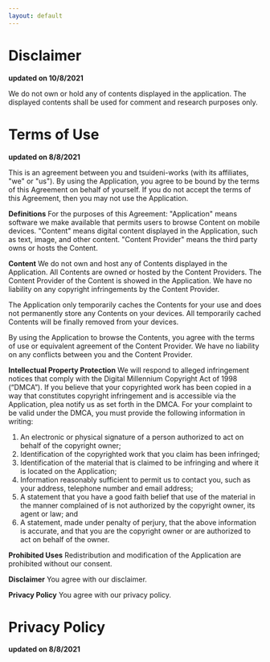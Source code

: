 ```yaml
---
layout: default
---
```


# Disclaimer
**updated on 10/8/2021**

We do not own or hold any of contents displayed in the application. The displayed contents shall be used for comment and research purposes only.

# Terms of Use
**updated on 8/8/2021**

This is an agreement between you and tsuideni-works (with its affiliates, "we" or "us"). By using the Application, you agree to be bound by the terms of this Agreement on behalf of yourself. If you do not accept the terms of this Agreement, then you may not use the Application.

**Definitions**
For the purposes of this Agreement:
"Application" means software we make available that permits users to browse Content on mobile devices.
"Content" means digital content displayed in the Application, such as text, image, and other content.
"Content Provider" means the third party owns or hosts the Content.

**Content**
We do not own and host any of Contents displayed in the Application. All Contents are owned or hosted by the Content Providers. The Content Provider of the Content is showed in the Application. We have no liability on any copyright infringements by the Content Provider.

The Application only temporarily caches the Contents for your use and does not permanently store any Contents on your devices. All temporarily cached Contents will be finally removed from your devices.

By using the Application to browse the Contents, you agree with the terms of use or equivalent agreement of the Content Provider. We have no liability on any conflicts between you and the Content Provider.

**Intellectual Property Protection**
We will respond to alleged infringement notices that comply with the Digital Millennium Copyright Act of 1998 (“DMCA”). If you believe that your copyrighted work has been copied in a way that constitutes copyright infringement and is accessible via the Application, plea notify us as set forth in the DMCA. For your complaint to be valid under the DMCA, you must provide the following information in writing:
1.	An electronic or physical signature of a person authorized to act on behalf of the copyright owner;
2.	Identification of the copyrighted work that you claim has been infringed;
3.	Identification of the material that is claimed to be infringing and where it is located on the Application;
4.	Information reasonably sufficient to permit us to contact you, such as your address, telephone number and email address;
5.	A statement that you have a good faith belief that use of the material in the manner complained of is not authorized by the copyright owner, its agent or law; and
6.	A statement, made under penalty of perjury, that the above information is accurate, and that you are the copyright owner or are authorized to act on behalf of the owner.

**Prohibited Uses**
Redistribution and modification of the Application are prohibited without our consent.

**Disclaimer**
You agree with our disclaimer.

**Privacy Policy**
You agree with our privacy policy. 

# Privacy Policy
**updated on 8/8/2021**
